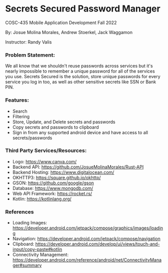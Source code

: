 # Secrets Secured Password Manager
COSC-435 Mobile Application Development Fall 2022

By: Josue Molina Morales, Andrew Stoerkel, Jack Waggamon

Instructor: Randy Valis

### Problem Statement:
We all know that we shouldn't reuse passwords across services but it's nearly impossible to remember a unique password for all of the services you use. Secrets Secured is the solution, store unique passwords for every service you log in too, as well as other sensitive secrets like SSN or Bank PIN.

### Features:
- Search
- Filtering
- Store, Update, and Delete secrets and passwords
- Copy secrets and passwords to clipboard
- Sign in from any supported android device and have access to all secrets/passwords

### Third Party Services/Resources:
- Logo: https://www.canva.com/
- Backend API: https://github.com/JosueMolinaMorales/Rust-API
- Backend Hosting: https://www.digitalocean.com/
- OKHTTP3: https://square.github.io/okhttp/
- GSON: https://github.com/google/gson
- Database: https://www.mongodb.com/
- Web API Framework: https://rocket.rs/
- Kotlin: https://kotlinlang.org/

### References
 - Loading Images: https://developer.android.com/jetpack/compose/graphics/images/loading
 - Navigation: https://developer.android.com/jetpack/compose/navigation
 - Clipboard: https://developer.android.com/develop/ui/views/touch-and-input/copy-paste#kotlin
 - Connectivity Management: https://developer.android.com/reference/android/net/ConnectivityManager#summary
